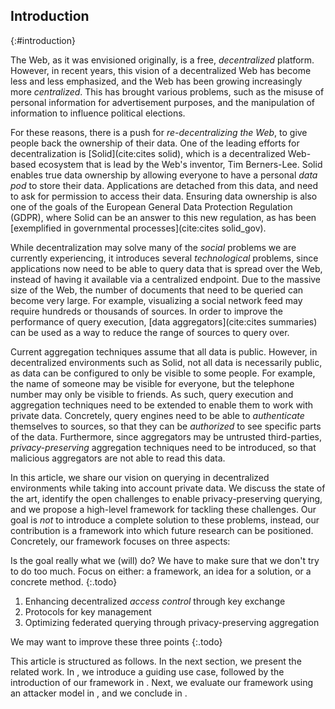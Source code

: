 ## Introduction
{:#introduction}

The Web, as it was envisioned originally, is a free, *decentralized* platform.
However, in recent years, this vision of a decentralized Web has become less and less emphasized,
and the Web has been growing increasingly more *centralized*.
This has brought various problems,
such as the misuse of personal information for advertisement purposes,
and the manipulation of information to influence political elections.

For these reasons, there is a push for *re-decentralizing the Web*,
to give people back the ownership of their data.
One of the leading efforts for decentralization is [Solid](cite:cites solid),
which is a decentralized Web-based ecosystem that is lead by the Web's inventor, Tim Berners-Lee.
Solid enables true data ownership by allowing everyone to have a personal *data pod* to store their data.
Applications are detached from this data, and need to ask for permission to access their data.
Ensuring data ownership is also one of the goals of the European General Data Protection Regulation (GDPR),
where Solid can be an answer to this new regulation,
as has been [exemplified in governmental processes](cite:cites solid_gov).

While decentralization may solve many of the *social* problems we are currently experiencing,
it introduces several *technological* problems,
since applications now need to be able to query data that is spread over the Web,
instead of having it available via a centralized endpoint.
Due to the massive size of the Web, the number of documents that need to be queried
can become very large.
For example, visualizing a social network feed may require hundreds or thousands of sources.
In order to improve the performance of query execution,
[data aggregators](cite:cites summaries) can be used
as a way to reduce the range of sources to query over.

Current aggregation techniques assume that all data is public.
However, in decentralized environments such as Solid,
not all data is necessarily public,
as data can be configured to only be visible to some people.
For example, the name of someone may be visible for everyone,
but the telephone number may only be visible to friends.
As such, query execution and aggregation techniques need to be extended to enable them to work with private data.
Concretely, query engines need to be able to *authenticate* themselves to sources,
so that they can be *authorized* to see specific parts of the data.
Furthermore, since aggregators may be untrusted third-parties,
*privacy-preserving* aggregation techniques need to be introduced,
so that malicious aggregators are not able to read this data.

In this article, we share our vision on querying in decentralized environments
while taking into account private data.
We discuss the state of the art,
identify the open challenges to enable privacy-preserving querying,
and we propose a high-level framework for tackling these challenges.
Our goal is *not* to introduce a complete solution to these problems,
instead, our contribution is a framework into which future research can be positioned.
Concretely, our framework focuses on three aspects:

Is the goal really what we (will) do?
We have to make sure that we don't try to do too much.
Focus on either: a framework, an idea for a solution, or a concrete method.
{:.todo}

1. Enhancing decentralized *access control* through key exchange
2. Protocols for key management
3. Optimizing federated querying through privacy-preserving aggregation

We may want to improve these three points
{:.todo}

This article is structured as follows.
In the next section, we present the related work.
In [](#use-case), we introduce a guiding use case,
followed by the introduction of our framework in [](#framework).
Next, we evaluate our framework using an attacker model in [](#evaluation),
and we conclude in [](#conclusions).
